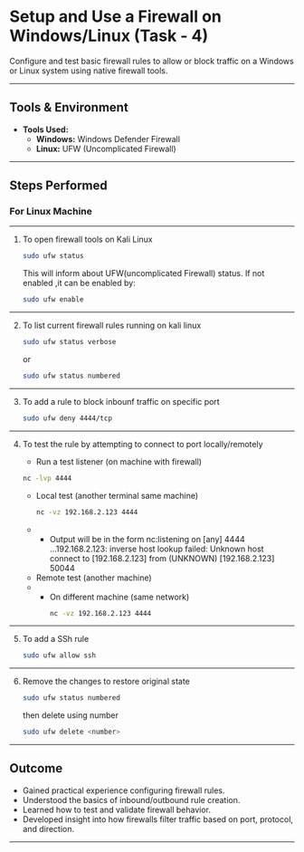 # Setup and Use a Firewall on Windows/Linux (Task - 4)

Configure and test basic firewall rules to allow or block traffic on a Windows or Linux system using native firewall tools.

---

## Tools & Environment

- **Tools Used:**
  - **Windows:** Windows Defender Firewall
  - **Linux:** UFW (Uncomplicated Firewall)
---

## Steps Performed

### For Linux Machine
---

1. To open firewall tools on Kali Linux
   ```bash
   sudo ufw status
   ```
   
   This will inform about UFW(uncomplicated Firewall) status.
   If not enabled ,it can be enabled by:
   
   ```bash
   sudo ufw enable
   ```

---
2. To list current firewall rules running on kali linux
   
   ```bash
   sudo ufw status verbose
   ```
   or
   ```bash
   sudo ufw status numbered
   ```
---

3. To add a rule to block inbounf traffic on specific port

   ```bash
   sudo ufw deny 4444/tcp
   ```
---

4. To test the rule by attempting to connect to port locally/remotely
   
   - Run a test listener (on machine with firewall)
    ```bash
    nc -lvp 4444
    ```
   - Local test (another terminal same machine)
     ```bash
     nc -vz 192.168.2.123 4444
     ```
   - - Output will be in the form
     nc:listening on [any] 4444 ...192.168.2.123: inverse host lookup failed:
     Unknown host connect to [192.168.2.123] from (UNKNOWN) [192.168.2.123] 50044
   - Remote test (another machine)
   - - On different machine  (same network)
       ```bash
       nc -vz 192.168.2.123 4444
       ```
---

5. To add a SSh rule
   ```bash
   sudo ufw allow ssh
   ```
   
---

6. Remove the changes to restore original state
   ```bash
   sudo ufw status numbered
   ```
   then delete using number
   ```bash
   sudo ufw delete <number>
   ```
---
## Outcome

- Gained practical experience configuring firewall rules.
- Understood the basics of inbound/outbound rule creation.
- Learned how to test and validate firewall behavior.
- Developed insight into how firewalls filter traffic based on port, protocol, and direction.

---

